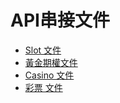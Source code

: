 # API串接文件

* [Slot 文件](slot/api.md)
* [黃金期權文件](golden-option/api.pdf)
* [Casino 文件](casino/casino-api.md)
* [彩票 文件](lottery/keno-api-external.md)